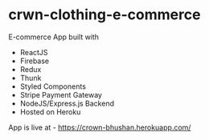# crwn-clothing-e-commerce
E-commerce App built with 
- ReactJS
- Firebase
- Redux
- Thunk
- Styled Components
- Stripe Payment Gateway
- NodeJS/Express.js Backend
- Hosted on Heroku

App is live at - https://crown-bhushan.herokuapp.com/
